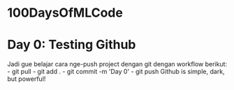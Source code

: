 # 100DaysOfMLCode
# Day 0: Testing Github
Jadi gue belajar cara nge-push project dengan git dengan workflow berikut:
	- git pull
	- git add .
	- git commit -m 'Day 0'
	- git push
Github is simple, dark, but powerful!
